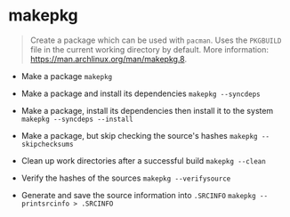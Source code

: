 # makepkg
> Create a package which can be used with `pacman`.
> Uses the `PKGBUILD` file in the current working directory by default.
> More information: <https://man.archlinux.org/man/makepkg.8>.

- Make a package
`makepkg`

- Make a package and install its dependencies
`makepkg --syncdeps`

- Make a package, install its dependencies then install it to the system
`makepkg --syncdeps --install`

- Make a package, but skip checking the source's hashes
`makepkg --skipchecksums`

- Clean up work directories after a successful build
`makepkg --clean`

- Verify the hashes of the sources
`makepkg --verifysource`

- Generate and save the source information into `.SRCINFO`
`makepkg --printsrcinfo > .SRCINFO`
